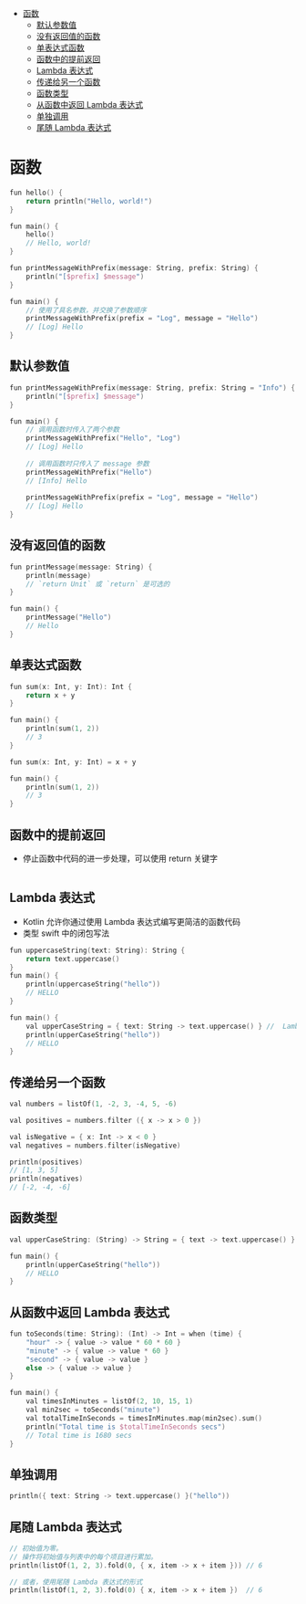 <!-- @import "[TOC]" {cmd="toc" depthFrom=1 depthTo=6 orderedList=false} -->

<!-- code_chunk_output -->

- [函数](#函数)
  - [默认参数值](#默认参数值)
  - [没有返回值的函数](#没有返回值的函数)
  - [单表达式函数](#单表达式函数)
  - [函数中的提前返回](#函数中的提前返回)
  - [Lambda 表达式](#lambda-表达式)
  - [传递给另一个函数](#传递给另一个函数)
  - [函数类型](#函数类型)
  - [从函数中返回 Lambda 表达式](#从函数中返回-lambda-表达式)
  - [单独调用](#单独调用)
  - [尾随 Lambda 表达式](#尾随-lambda-表达式)

<!-- /code_chunk_output -->

# 函数

```swift
fun hello() {
    return println("Hello, world!")
}

fun main() {
    hello()
    // Hello, world!
}

fun printMessageWithPrefix(message: String, prefix: String) {
    println("[$prefix] $message")
}

fun main() {
    // 使用了具名参数，并交换了参数顺序
    printMessageWithPrefix(prefix = "Log", message = "Hello")
    // [Log] Hello
}
```

## 默认参数值

```swift
fun printMessageWithPrefix(message: String, prefix: String = "Info") {
    println("[$prefix] $message")
}

fun main() {
    // 调用函数时传入了两个参数
    printMessageWithPrefix("Hello", "Log") 
    // [Log] Hello
    
    // 调用函数时只传入了 message 参数
    printMessageWithPrefix("Hello")        
    // [Info] Hello
    
    printMessageWithPrefix(prefix = "Log", message = "Hello")
    // [Log] Hello
}
```

## 没有返回值的函数

```swift
fun printMessage(message: String) {
    println(message)
    // `return Unit` 或 `return` 是可选的
}

fun main() {
    printMessage("Hello")
    // Hello
}
```

## 单表达式函数

```swift
fun sum(x: Int, y: Int): Int {
    return x + y
}

fun main() {
    println(sum(1, 2))
    // 3
}

fun sum(x: Int, y: Int) = x + y

fun main() {
    println(sum(1, 2))
    // 3
}
```

## 函数中的提前返回

- 停止函数中代码的进一步处理，可以使用 return 关键字

```swift

```

## Lambda 表达式

- Kotlin 允许你通过使用 Lambda 表达式编写更简洁的函数代码
- 类型 swift 中的闭包写法

```swift
fun uppercaseString(text: String): String {
    return text.uppercase()
}
fun main() {
    println(uppercaseString("hello"))
    // HELLO
}

fun main() {
    val upperCaseString = { text: String -> text.uppercase() } //  Lambda 表达式
    println(upperCaseString("hello"))
    // HELLO
}
```

## 传递给另一个函数

```swift
val numbers = listOf(1, -2, 3, -4, 5, -6)

val positives = numbers.filter ({ x -> x > 0 })

val isNegative = { x: Int -> x < 0 }
val negatives = numbers.filter(isNegative)

println(positives)
// [1, 3, 5]
println(negatives)
// [-2, -4, -6]
```

## 函数类型

```swift
val upperCaseString: (String) -> String = { text -> text.uppercase() }

fun main() {
    println(upperCaseString("hello"))
    // HELLO
}
```

## 从函数中返回 Lambda 表达式

```swift
fun toSeconds(time: String): (Int) -> Int = when (time) {
    "hour" -> { value -> value * 60 * 60 }
    "minute" -> { value -> value * 60 }
    "second" -> { value -> value }
    else -> { value -> value }
}

fun main() {
    val timesInMinutes = listOf(2, 10, 15, 1)
    val min2sec = toSeconds("minute")
    val totalTimeInSeconds = timesInMinutes.map(min2sec).sum()
    println("Total time is $totalTimeInSeconds secs")
    // Total time is 1680 secs
}
```

## 单独调用

```swift
println({ text: String -> text.uppercase() }("hello"))
```

## 尾随 Lambda 表达式

```swift
// 初始值为零。 
// 操作将初始值与列表中的每个项目进行累加。
println(listOf(1, 2, 3).fold(0, { x, item -> x + item })) // 6

// 或者，使用尾随 Lambda 表达式的形式
println(listOf(1, 2, 3).fold(0) { x, item -> x + item })  // 6
```
